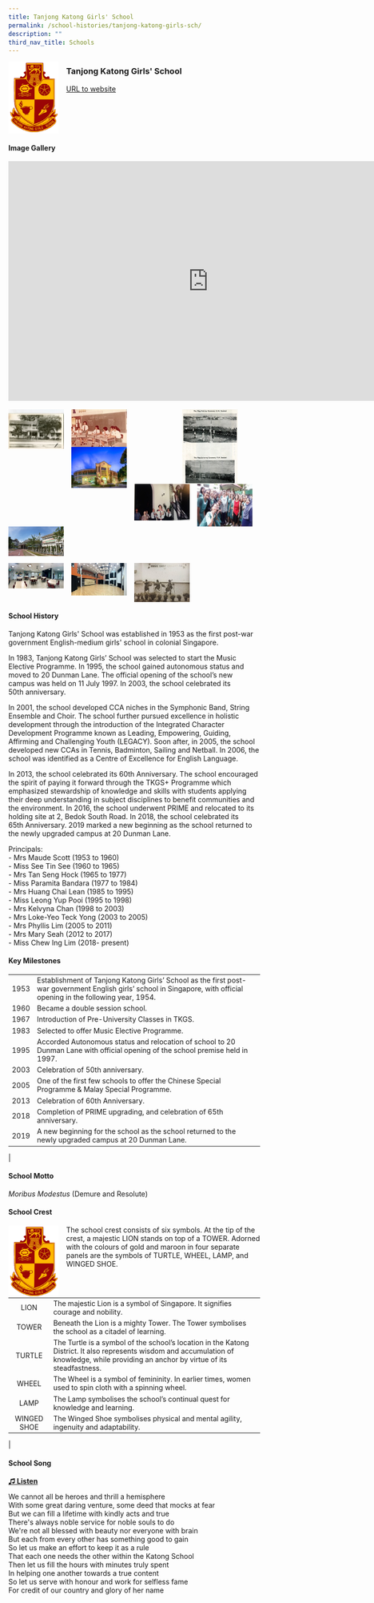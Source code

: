 ```yaml
---
title: Tanjong Katong Girls' School
permalink: /school-histories/tanjong-katong-girls-sch/
description: ""
third_nav_title: Schools
---
```

<img align="left" style="width:20%;margin-right:15px;" src="/images/tanjongkatonggirlssch1.png">

### **Tanjong Katong Girls' School**
[URL to website](https://tkgs.moe.edu.sg/)

<br clear="left">

#### **Image Gallery**
<iframe src="https://docs.google.com/presentation/d/e/2PACX-1vQNob7nGC_6dkozpAuLDBlvSDgQyShwIqL-YH34uL_F9dLfvbuHO9PCSt_qAfyf_hrOLLqpBgzHNUHd/embed?start=false&amp;loop=true&amp;delayms=5000" frameborder="0" width="800" height="479" allowfullscreen="true"></iframe>

<p><a href="https://d1yxymztqoj7qn.amplifyapp.com/images/tanjongkatonggirlssch2.jpg">  
<img align="left" style="width:22%;margin-right:15px;" src="/images/tanjongkatonggirlssch2.jpg">
</a></p>

<p><a href="https://d1yxymztqoj7qn.amplifyapp.com/images/tanjongkatonggirlssch3.jpg">  
<img align="right" style="width:22%;margin-right:45px;" src="/images/tanjongkatonggirlssch3.jpg">
</a></p>

<p><a href="https://d1yxymztqoj7qn.amplifyapp.com/images/tanjongkatonggirlssch4.jpg">  
<img align="left" style="width:22%;margin-right:15px;" src="/images/tanjongkatonggirlssch4.jpg">
</a></p>

<p><a href="https://d1yxymztqoj7qn.amplifyapp.com/images/tanjongkatonggirlssch5.jpg">  
<img align="left" style="width:22%;margin-right:15px;" src="/images/tanjongkatonggirlssch5.jpg">
</a></p>


<p><a href="https://d1yxymztqoj7qn.amplifyapp.com/images/tanjongkatonggirlssch6.jpg">  
<img align="left" style="width:22%;margin-right:15px;" src="/images/tanjongkatonggirlssch6.jpg">
</a></p>

<p><a href="https://d1yxymztqoj7qn.amplifyapp.com/images/tanjongkatonggirlssch8.jpg">  
<img align="left" style="width:22%;margin-right:15px;" src="/images/tanjongkatonggirlssch8.jpg">
</a></p>

<p><a href="https://d1yxymztqoj7qn.amplifyapp.com/images/tanjongkatonggirlssch9.jpg">  
<img align="left" style="width:22%;margin-right:15px;" src="/images/tanjongkatonggirlssch9.jpg">
</a></p>

<br clear="left">

<p><a href="https://d1yxymztqoj7qn.amplifyapp.com/images/tanjongkatonggirlssch10.jpg">  
<img align="left" style="width:22%;margin-right:15px;" src="/images/tanjongkatonggirlssch10.jpg">
</a></p>

<p><a href="https://d1yxymztqoj7qn.amplifyapp.com/images/tanjongkatonggirlssch11.jpg">  
<img align="left" style="width:22%;margin-right:15px;" src="/images/tanjongkatonggirlssch11.jpg">
</a></p>

<p><a href="https://d1yxymztqoj7qn.amplifyapp.com/images/tanjongkatonggirlssch12.jpg">  
<img align="left" style="width:22%;margin-right:15px;" src="/images/tanjongkatonggirlssch12.jpg">
</a></p>

<br clear="left">

#### **School History**
Tanjong Katong Girls' School was established in 1953 as the first post-war government English-medium girls' school in colonial Singapore.

In 1983, Tanjong Katong Girls’ School was selected to start the Music Elective Programme. In 1995, the school gained autonomous status and moved to 20 Dunman Lane. The official opening of the school’s new campus was held on 11 July 1997. In 2003, the school celebrated its 50th&nbsp;anniversary.

In 2001, the school developed CCA niches in the Symphonic Band, String Ensemble and Choir. The school further pursued excellence in holistic development through the introduction of the Integrated Character Development Programme known as Leading, Empowering, Guiding, Affirming and Challenging Youth (LEGACY). Soon after, in 2005, the school developed new CCAs in Tennis, Badminton, Sailing and Netball. In 2006, the school was identified as a Centre of Excellence for English Language.

In 2013, the school celebrated its 60th&nbsp;Anniversary. The school encouraged the spirit of paying it forward through the TKGS+ Programme which emphasized stewardship of knowledge and skills with students applying their deep understanding in subject disciplines to benefit communities and the environment. In 2016, the school underwent PRIME and relocated to its holding site at 2, Bedok South Road. In 2018, the school celebrated its 65th&nbsp;Anniversary. 2019 marked a new beginning as the school returned to the newly upgraded campus at 20 Dunman Lane.&nbsp;

Principals:<br>
\- Mrs Maude Scott (1953 to 1960)<br>
\- Miss See Tin See (1960 to 1965)<br>
\- Mrs Tan Seng Hock (1965 to 1977)<br>
\- Miss Paramita Bandara (1977 to 1984)<br>
\- Mrs Huang Chai Lean (1985 to 1995)<br>
\- Miss Leong Yup Pooi (1995 to 1998)<br>
\- Mrs Kelvyna Chan (1998 to 2003)<br>
\- Mrs Loke-Yeo Teck Yong (2003 to 2005)<br>
\- Mrs Phyllis Lim (2005 to 2011)<br>
\- Mrs Mary Seah (2012 to 2017)<br>
\- Miss Chew Ing Lim (2018- present)

#### **Key Milestones**

|  |  |
|:---:|---|
| 1953 | Establishment of Tanjong Katong Girls’ School as the first post-war government English girls’ school in Singapore, with official opening in the following year, 1954. |
| 1960 | Became a double session school. |
| 1967 | Introduction of Pre-University Classes in TKGS. |
| 1983 | Selected to offer Music Elective Programme. |
| 1995 | Accorded Autonomous status and relocation of school to 20 Dunman Lane with official opening of the school premise held in 1997. |
| 2003 | Celebration of 50th anniversary. |
| 2005 | One of the first few schools to offer the Chinese Special Programme &amp; Malay Special Programme. |
| 2013 | Celebration of 60th Anniversary. |
| 2018 | Completion of PRIME upgrading, and celebration of 65th anniversary. |
| 2019 | A new beginning for the school as the school returned to the newly upgraded campus at 20 Dunman Lane. |
|

#### **School Motto**
_Moribus Modestus_&nbsp;(Demure and Resolute)

#### **School Crest**
<img align="left" style="width:20%;margin-right:15px;" src="/images/tanjongkatonggirlssch1.png">

The school crest consists of six symbols. At the tip of the crest, a majestic LION stands on top of a TOWER. Adorned with the colours of gold and maroon in four separate panels are the symbols of TURTLE, WHEEL, LAMP, and WINGED SHOE.

|  |  |
|:---:|---|
| LION | The majestic Lion is a symbol of Singapore. It signifies courage and nobility. |
| TOWER | Beneath the Lion is a mighty Tower. The Tower symbolises the school as a citadel of learning. |
| TURTLE | The Turtle is a symbol of the school’s location in the Katong District. It also represents wisdom and accumulation of knowledge, while providing an anchor by virtue of its steadfastness. |
| WHEEL | The Wheel is a symbol of femininity. In earlier times, women used to spin cloth with a spinning wheel. |
| LAMP | The Lamp symbolises the school’s continual quest for knowledge and learning. |
| WINGED SHOE | The Winged Shoe symbolises physical and mental agility, ingenuity and adaptability. |
|

#### **School Song**
<a href="https://drive.google.com/file/d/1C2UyvPzQQCD3wBB-LFEAQZdPBma2-CmO/view?usp=share_link" target="_blank">**♫ Listen**</a>

We cannot all be heroes and thrill a hemisphere<br>
With some great daring venture, some deed that mocks at fear<br>
But we can fill a lifetime with kindly acts and true<br>
There's always noble service for noble souls to do<br>
We're not all blessed with beauty nor everyone with brain<br>
But each from every other has something good to gain<br>
So let us make an effort to keep it as a rule<br>
That each one needs the other within the Katong School<br>
Then let us fill the hours with minutes truly spent<br>
In helping one another towards a true content<br>
So let us serve with honour and work for selfless fame<br>
For credit of our country and glory of her name